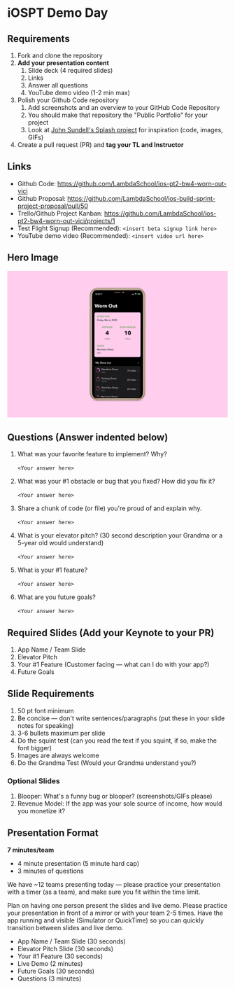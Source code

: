 # iOSPT Demo Day

## Requirements

1. Fork and clone the repository
2. **Add your presentation content**
    1. Slide deck (4 required slides)
    2. Links
    3. Answer all questions 
    4. YouTube demo video (1-2 min max)
3. Polish your Github Code repository
    1. Add screenshots and an overview to your GitHub Code Repository
    2. You should make that repository the "Public Portfolio" for your project
    3. Look at [John Sundell's Splash project](https://github.com/JohnSundell/Splash) for inspiration (code, images, GIFs)
4. Create a pull request (PR) and **tag your TL and Instructor**

## Links

* Github Code: https://github.com/LambdaSchool/ios-pt2-bw4-worn-out-vici
* Github Proposal: https://github.com/LambdaSchool/ios-build-sprint-project-proposal/pull/50
* Trello/Github Project Kanban: https://github.com/LambdaSchool/ios-pt2-bw4-worn-out-vici/projects/1
* Test Flight Signup (Recommended): `<insert beta signup link here>`
* YouTube demo video (Recommended): `<insert video url here>`

## Hero Image

<img src="images/WornOut.png" width="1000">

## Questions (Answer indented below)

1. What was your favorite feature to implement? Why?

    `<Your answer here>`

2. What was your #1 obstacle or bug that you fixed? How did you fix it?

    `<Your answer here>`
  
3. Share a chunk of code (or file) you're proud of and explain why.

    `<Your answer here>`
  
4. What is your elevator pitch? (30 second description your Grandma or a 5-year old would understand)

    `<Your answer here>`
  
5. What is your #1 feature?

    `<Your answer here>`
  
6. What are you future goals?

    `<Your answer here>`

## Required Slides (Add your Keynote to your PR)

1. App Name / Team Slide
2. Elevator Pitch
3. Your #1 Feature (Customer facing — what can I do with your app?)
4. Future Goals

## Slide Requirements

1. 50 pt font minimum
2. Be concise — don't write sentences/paragraphs (put these in your slide notes for speaking)
3. 3-6 bullets maximum per slide
4. Do the squint test (can you read the text if you squint, if so, make the font bigger)
6. Images are always welcome
7. Do the Grandma Test (Would your Grandma understand you?)

### Optional Slides

1. Blooper: What's a funny bug or blooper? (screenshots/GIFs please)
2. Revenue Model: If the app was your sole source of income, how would you monetize it?

## Presentation Format

**7 minutes/team**

* 4 minute presentation (5 minute hard cap)
* 3 minutes of questions

We have ~12 teams presenting today — please practice your presentation with a timer (as a team), and make sure you fit within the time limit.

Plan on having one person present the slides and live demo. Please practice your presentation in front of a mirror or with your team 2-5 times. Have the app running and visible (Simulator or QuickTime) so you can quickly transition between slides and live demo.

* App Name / Team Slide (30 seconds)
* Elevator Pitch Slide (30 seconds)
* Your #1 Feature (30 seconds)
* Live Demo (2 minutes)
* Future Goals (30 seconds)
* Questions (3 minutes)
